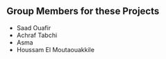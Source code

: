 ## Group Members for these Projects
- Saad Ouafir
- Achraf Tabchi
- Asma
- Houssam El Moutaouakkile 

